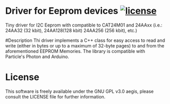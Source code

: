 # Driver for Eeprom devices [![license](https://img.shields.io/badge/license-GPLv3-brightgreen.svg)](LICENSE)
Tiny driver for I2C Eeprom with compatible to CAT24M01 and 24AAxx (i.e.: 24AA32 (32 kbit), 24AA128(128 kbit) 24AA256 (256 kbit), etc.)

#Description
Thi driver implements a C++ class for easy access to read and write (either in bytes or up to a maximum of 32-byte pages) to and from the aforementioned EEPROM Memories. The library is compatible with Particle's Photon and Arduino.

# License
This software is freely available under the GNU GPL v3.0 aegis, please consult the LICENSE file for further information.